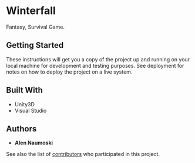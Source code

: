 # Winterfall

Fantasy, Survival Game.

## Getting Started

These instructions will get you a copy of the project up and running on your local machine for development and testing purposes. See deployment for notes on how to deploy the project on a live system.

## Built With

* Unity3D
* Visual Studio

## Authors

* **Alen Naumoski**

See also the list of [contributors](https://github.com/ProtosAlen/Winterfall/contributors) who participated in this project.

